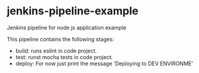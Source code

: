 # jenkins-pipeline-example
Jenkins pipeline for node js application example

This pipeline contains the following stages:

 - build: runs eslint in code project.
 - test: runst mocha tests in code project.
 - deploy: For now just print the message 'Deploying to DEV ENVIRONME'
 
 
